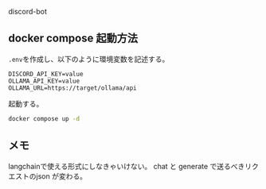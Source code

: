 discord-bot

## docker compose 起動方法
`.env`を作成し、以下のように環境変数を記述する。
```.env
DISCORD_API_KEY=value
OLLAMA_API_KEY=value
OLLAMA_URL=https://target/ollama/api
```

起動する。

```bash
docker compose up -d
```

## メモ
langchainで使える形式にしなきゃいけない。
chat と generate で送るべきリクエストのjson が変わる。
